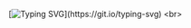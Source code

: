 [![Typing SVG](https://readme-typing-svg.herokuapp.com/?color=F7F7F7FF&size=35&center=true&vCenter=true&width=1000&lines=Hello%2C+my+name+is+Marcel+Leite+de+Farias.;I'm+19+years+old;I'm+iOS+Developer+(Swift%2C+iOS);Ol%C3%A1%2C+meu+nome+%C3%A9+Marcel+Leite+de+Farias;Tenho+19+anos+de+idade;Sou+Desenvolvedor+iOS+(Swift%2C+iOS);)](https://git.io/typing-svg)
<br>


<!--
<div align="center">
  <a href="https://github.com/ElMarcelFarias">
  <img height="160em" src="https://github-readme-stats.vercel.app/api?username=ElMarcelFarias&show_icons=true&theme=dark&include_all_commits=true&count_private=false"/>
  <img height="160em" src="https://github-readme-stats.vercel.app/api/top-langs/?username=ElMarcelFarias&layout=compact&langs_count=10&hide=Jupyter%20Notebook&theme=dark"/>
</div>
--

  

<br>

  <h2 align="center">Linguagens e tecnologias</h2>
   <p align="center">
  <a href="https://skillicons.dev">
    <img src="https://skillicons.dev/icons?i=html,css,js,php,swift,mysql,jquery,git styledcomponents,git&theme=light" />
  </a>
</p>


  
  
<div style="display: inline_block" align="center">
  <a href="https://instagram.com/farias.marcell" target="_blank"><img src="https://img.shields.io/badge/-Instagram-%23E4405F?style=for-the-badge&logo=instagram&logoColor=white" target="_blank"></a> 
  <a href = "mailto:marcel.leitefarias@gmail.com"><img src="https://img.shields.io/badge/-Gmail-%23333?style=for-the-badge&logo=gmail&logoColor=white" target="_blank"></a>
  <a href="https://www.linkedin.com/in/marcel-leite-de-farias-38b62b220/" target="_blank"><img src="https://img.shields.io/badge/-LinkedIn-%230077B5?style=for-the-badge&logo=linkedin&logoColor=white" target="_blank"></a>
</div>
  
![Snake animation](https://github.com/ElMarcelFarias/ElMarcelFarias/blob/output/github-contribution-grid-snake.svg)
  
```JavaScript
let aboutMe = {
  name: 'Marcel Leite de Farias',
  age: '19',
  rank: 'Web Developer PHP/JS && iOS Developer Swift',
  rank: 'IOS Developer',
  studying: 'Análise e Desenvolvimento de Sistemas - UniSenai',
  country: 'Brasil',
  hobbies: [
    'play games',
    'watch movies',
    'listen to music',
  ],
  softSkills: [
    'communication',
    'teamwork',
    'leadership',
    'organization'
  ]
};

var contactMe: [String: String] = [
    "email": "marcel.leitefarias@gmail.com",
    "linkedin": "https://www.linkedin.com/in/marcel-leite-de-farias"
]
    

for (key,value) in contactMe {
    print("\(key) => \(value)")
}
```
